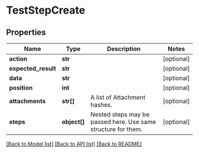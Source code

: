 # TestStepCreate

## Properties

Name | Type | Description | Notes
------------ | ------------- | ------------- | -------------
**action** | **str** |  | [optional]
**expected_result** | **str** |  | [optional]
**data** | **str** |  | [optional]
**position** | **int** |  | [optional]
**attachments** | **str[]** | A list of Attachment hashes. | [optional]
**steps** | **object[]** | Nested steps may be passed here. Use same structure for them. | [optional]

[[Back to Model list]](../README.md#documentation-for-models) [[Back to API list]](../README.md#documentation-for-api-endpoints) [[Back to README]](../README.md)
